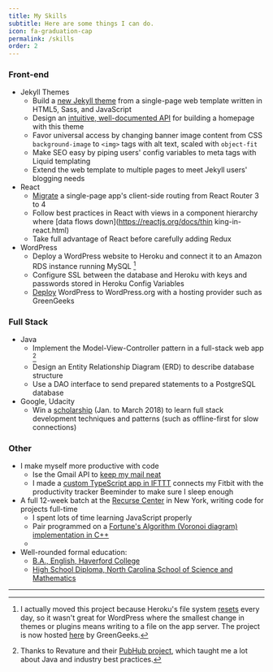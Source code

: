 ```yaml
---
title: My Skills
subtitle: Here are some things I can do.
icon: fa-graduation-cap
permalink: /skills
order: 2
---
```


### Front-end

* Jekyll Themes
  * Build a [new Jekyll theme](https://github.com/chrisbobbe/jekyll-theme-prologue) from a single-page web template written in HTML5, Sass, and JavaScript
  * Design an [intuitive, well-documented API](https://github.com/chrisbobbe/jekyll-theme-prologue/blob/master/README.md) for building a homepage with this theme
  * Favor universal access by changing banner image content from CSS `background-image` to `<img>` tags with alt text, scaled with `object-fit`
  * Make SEO easy by piping users' config variables to meta tags with Liquid templating
  * Extend the web template to multiple pages to meet Jekyll users' blogging needs
* React
  * [Migrate](https://github.com/chrisbobbe/react-auth-sandbox) a single-page app's client-side routing from React Router 3 to 4
  * Follow best practices in React with views in a component hierarchy where [data flows down](https://reactjs.org/docs/thin king-in-react.html)
  * Take full advantage of React before carefully adding Redux
* WordPress
  * Deploy a WordPress website to Heroku and connect it to an Amazon RDS instance running MySQL [^2]
  * Configure SSL between the database and Heroku with keys and passwords stored in Heroku Config Variables
  * [Deploy](http://www.mild-mandarin.com/) WordPress to WordPress.org with a hosting provider such as GreenGeeks

### Full Stack

* Java
  * Implement the Model-View-Controller pattern in a full-stack web app [^1]
  * Design an Entity Relationship Diagram (ERD) to describe database structure
  * Use a DAO interface to send prepared statements to a PostgreSQL database
* Google, Udacity
  * Win a [scholarship](https://www.udacity.com/grow-with-google) (Jan. to March 2018) to learn full stack development techniques and patterns (such as offline-first for slow connections)

### Other

* I make myself more productive with code
  * Ise the Gmail API to [keep my mail neat](https://gist.github.com/chrisbobbe/072add64f2254c7a22b21b77eceb874c)
  * I made a [custom TypeScript app in IFTTT](https://gist.github.com/chrisbobbe/4d2f79af65efdfa31e49bf00f983c779) connects my Fitbit with the productivity tracker Beeminder to make sure I sleep enough
* A full 12-week batch at the [Recurse Center](https://www.recurse.com/) in New York, writing code for projects full-time
  * I spent lots of time learning JavaScript properly
  * Pair programmed on a [Fortune's Algorithm (Voronoi diagram) implementation in C++](https://github.com/mtn/voronoi)
  *
* Well-rounded formal education:
  * [B.A., English, Haverford College](https://www.haverford.edu/english)
  * [High School Diploma, North Carolina School of Science and Mathematics](https://www.ncssm.edu/)

--------

[^1]: Thanks to Revature and their [PubHub project](https://app.revature.com/projects), which taught me a lot about Java and industry best practices.
[^2]: I actually moved this project because Heroku's file system [resets](https://devcenter.heroku.com/articles/dynos#ephemeral-filesystem) every day, so it wasn't great for WordPress where the smallest change in themes or plugins means writing to a file on the app server. The project is now hosted [here](http://www.mild-mandarin.com/) by GreenGeeks.
